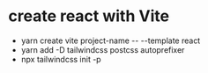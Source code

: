 # create react with Vite

- yarn create vite project-name -- --template react 
- yarn add -D tailwindcss postcss autoprefixer
- npx tailwindcss init -p
